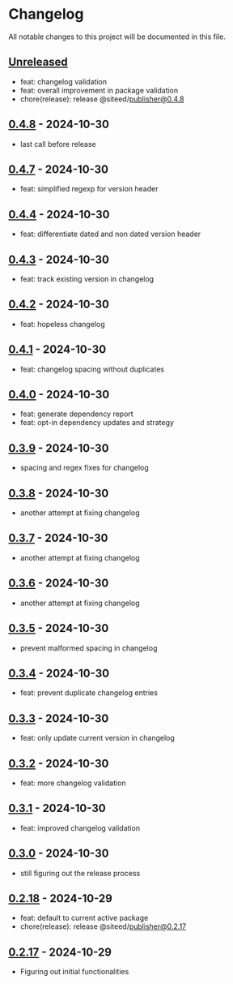 # Changelog

All notable changes to this project will be documented in this file.

## [Unreleased]
- feat: changelog validation
- feat: overall improvement in package validation
- chore(release): release @siteed/publisher@0.4.8

## [0.4.8] - 2024-10-30

- last call before release


## [0.4.7] - 2024-10-30

- feat: simplified regexp for version header

## [0.4.4] - 2024-10-30

- feat: differentiate dated and non dated version header

## [0.4.3] - 2024-10-30

- feat: track existing version in changelog

## [0.4.2] - 2024-10-30

- feat: hopeless changelog

## [0.4.1] - 2024-10-30

- feat: changelog spacing without duplicates

## [0.4.0] - 2024-10-30

- feat: generate dependency report
- feat: opt-in dependency updates and strategy

## [0.3.9] - 2024-10-30

- spacing and regex fixes for changelog

## [0.3.8] - 2024-10-30

- another attempt at fixing changelog

## [0.3.7] - 2024-10-30

- another attempt at fixing changelog

## [0.3.6] - 2024-10-30

- another attempt at fixing changelog

## [0.3.5] - 2024-10-30

- prevent malformed spacing in changelog

## [0.3.4] - 2024-10-30

- feat: prevent duplicate changelog entries

## [0.3.3] - 2024-10-30

- feat: only update current version in changelog

## [0.3.2] - 2024-10-30

- feat: more changelog validation

## [0.3.1] - 2024-10-30

- feat: improved changelog validation

## [0.3.0] - 2024-10-30

- still figuring out the release process

## [0.2.18] - 2024-10-29

- feat: default to current active package
- chore(release): release @siteed/publisher@0.2.17

## [0.2.17] - 2024-10-29

- Figuring out initial functionalities

[unreleased]: https://github.com/deeeed/universe/compare/@siteed/publisher@@siteed/publisher@0.4.8...HEAD
[0.4.8]: https://github.com/deeeed/universe/compare/@siteed/publisher@@siteed/publisher@0.4.7...@siteed/publisher@@siteed/publisher@0.4.8
[0.4.7]: https://github.com/deeeed/universe/compare/@siteed/publisher@@siteed/publisher@0.4.6...@siteed/publisher@@siteed/publisher@0.4.7
[0.4.4]: https://github.com/deeeed/universe/compare/@siteed/publisher@@siteed/publisher@0.4.3...@siteed/publisher@@siteed/publisher@0.4.4
[0.4.3]: https://github.com/deeeed/universe/compare/@siteed/publisher@@siteed/publisher@0.4.2...@siteed/publisher@@siteed/publisher@0.4.3
[0.4.2]: https://github.com/deeeed/universe/compare/@siteed/publisher@@siteed/publisher@0.4.1...@siteed/publisher@@siteed/publisher@0.4.2
[0.4.1]: https://github.com/deeeed/universe/compare/@siteed/publisher@@siteed/publisher@0.4.0...@siteed/publisher@@siteed/publisher@0.4.1
[0.4.0]: https://github.com/deeeed/universe/compare/@siteed/publisher@@siteed/publisher@0.3.9...@siteed/publisher@@siteed/publisher@0.4.0
[0.3.9]: https://github.com/deeeed/universe/compare/@siteed/publisher@@siteed/publisher@0.3.8...@siteed/publisher@@siteed/publisher@0.3.9
[0.3.8]: https://github.com/deeeed/universe/compare/@siteed/publisher@@siteed/publisher@0.3.7...@siteed/publisher@@siteed/publisher@0.3.8
[0.3.7]: https://github.com/deeeed/universe/compare/@siteed/publisher@@siteed/publisher@0.3.6...@siteed/publisher@@siteed/publisher@0.3.7
[0.3.6]: https://github.com/deeeed/universe/compare/@siteed/publisher@@siteed/publisher@0.3.5...@siteed/publisher@@siteed/publisher@0.3.6
[0.3.5]: https://github.com/deeeed/universe/compare/@siteed/publisher@@siteed/publisher@0.3.4...@siteed/publisher@@siteed/publisher@0.3.5
[0.3.4]: https://github.com/deeeed/universe/compare/@siteed/publisher@@siteed/publisher@0.3.3...@siteed/publisher@@siteed/publisher@0.3.4
[0.3.3]: https://github.com/deeeed/universe/compare/@siteed/publisher@@siteed/publisher@0.3.2...@siteed/publisher@@siteed/publisher@0.3.3
[0.3.2]: https://github.com/deeeed/universe/compare/@siteed/publisher@@siteed/publisher@0.3.1...@siteed/publisher@@siteed/publisher@0.3.2
[0.3.1]: https://github.com/deeeed/universe/compare/@siteed/publisher@@siteed/publisher@0.3.0...@siteed/publisher@@siteed/publisher@0.3.1
[0.3.0]: https://github.com/deeeed/universe/compare/@siteed/publisher@@siteed/publisher@0.2.18...@siteed/publisher@@siteed/publisher@0.3.0
[0.2.18]: https://github.com/deeeed/universe/compare/@siteed/publisher@@siteed/publisher@0.2.17...@siteed/publisher@@siteed/publisher@0.2.18
[0.2.17]: https://github.com/deeeed/universe/compare/@siteed/publisher@@siteed/publisher@0.3.1...@siteed/publisher@@siteed/publisher@0.2.17
